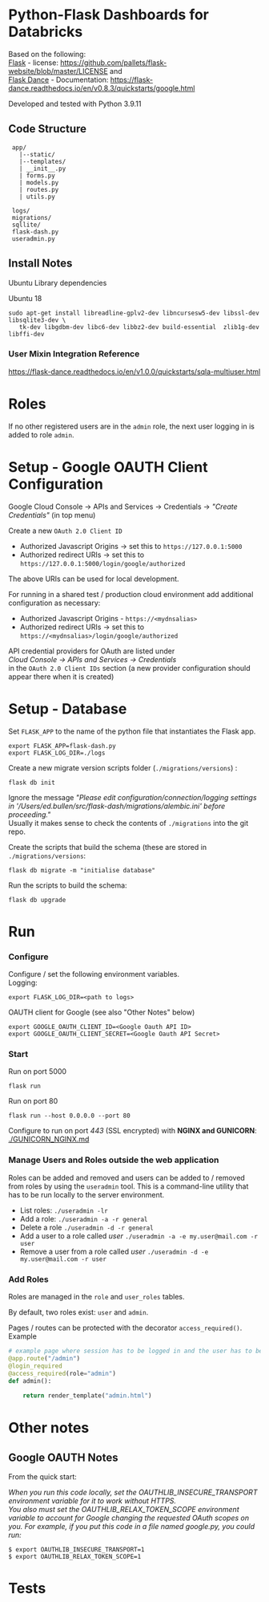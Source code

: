 
# Python-Flask Dashboards for Databricks

Based on the following:  
[Flask](https://github.com/pallets/flask) - license: https://github.com/pallets/flask-website/blob/master/LICENSE
and  
[Flask Dance](https://github.com/singingwolfboy/flask-dance-google) - Documentation: https://flask-dance.readthedocs.io/en/v0.8.3/quickstarts/google.html  

Developed and tested with Python 3.9.11  

## Code Structure

```
 app/ 
   |--static/
   |--templates/
   | __init__.py
   | forms.py
   | models.py
   | routes.py
   | utils.py
   
 logs/
 migrations/
 sqllite/
 flask-dash.py
 useradmin.py    
```

## Install Notes

Ubuntu Library dependencies

Ubuntu 18

```
sudo apt-get install libreadline-gplv2-dev libncursesw5-dev libssl-dev libsqlite3-dev \
   tk-dev libgdbm-dev libc6-dev libbz2-dev build-essential  zlib1g-dev   libffi-dev
```    

### User Mixin Integration Reference

https://flask-dance.readthedocs.io/en/v1.0.0/quickstarts/sqla-multiuser.html

# Roles 

If no other registered users are in the `admin` role, the next user logging in is added to role `admin`. 


# Setup - Google OAUTH Client Configuration

Google Cloud Console -> APIs and Services -> Credentials -> *"Create Credentials"* (in top menu)
  
Create a new `OAuth 2.0 Client ID`  

+ Authorized Javascript Origins -> set this to `https://127.0.0.1:5000`
+ Authorized redirect URIs -> set this to `https://127.0.0.1:5000/login/google/authorized`

The above URIs can be used for local development.

For running in a shared test / production cloud environment add additional configuration as necessary: 

+ Authorized Javascript Origins - `https://<mydnsalias>`
+ Authorized redirect URIs -> set this to `https://<mydnsalias>/login/google/authorized`


API credential providers for OAuth are listed under  
*Cloud Console -> APIs and Services -> Credentials*  
in the `OAuth 2.0 Client IDs` section (a new provider configuration should appear there when it is created)

# Setup - Database

Set `FLASK_APP` to the name of the python file that instantiates the Flask app.
```
export FLASK_APP=flask-dash.py
export FLASK_LOG_DIR=./logs
```

Create a new migrate version scripts folder (`./migrations/versions`) :
```
flask db init
```
Ignore the message *"Please edit configuration/connection/logging settings in '/Users/ed.bullen/src/flask-dash/migrations/alembic.ini' before proceeding."*  
Usually it makes sense to check the contents of `./migrations` into the git repo.  

Create the scripts that build the schema (these are stored in `./migrations/versions`:
```commandline
flask db migrate -m "initialise database" 
```

Run the scripts to build the schema:
```commandline
flask db upgrade
```

# Run

### Configure

Configure / set the following environment variables.  
Logging:  
```
export FLASK_LOG_DIR=<path to logs>
```
OAUTH client for Google (see also "Other Notes" below)
```
export GOOGLE_OAUTH_CLIENT_ID=<Google Oauth API ID>
export GOOGLE_OAUTH_CLIENT_SECRET=<Google Oauth API Secret>
```


### Start
Run on port 5000
```commandline
flask run
```
Run on port 80
```commandline
flask run --host 0.0.0.0 --port 80
```

Configure to run on port *443* (SSL encrypted) with **NGINX and GUNICORN**: [./GUNICORN_NGINX.md](./GUNICORN_NGINX.md)

### Manage Users and Roles outside the web application
Roles can be added and removed and users can be added to / removed from roles by using the `useradmin` tool.  This is a command-line utility that has to be run locally to the server environment.

- List roles: `./useradmin -lr`  
- Add a role: `./useradmin -a -r general`  
- Delete a role `./useradmin -d -r general`  
- Add a user to a role called *user* `./useradmin -a -e my.user@mail.com -r user`
- Remove a user from a role called *user* `./useradmin -d -e my.user@mail.com -r user`


### Add Roles

Roles are managed in the `role` and `user_roles` tables.  

By default, two roles exist: `user` and `admin`.    

Pages / routes can be protected with the decorator `access_required()`. Example  
```python
# example page where session has to be logged in and the user has to be a member of group "admin"
@app.route("/admin")
@login_required
@access_required(role="admin")
def admin():
    
    return render_template("admin.html")
```



# Other notes

## Google OAUTH Notes
From the quick start:
   
*When you run this code locally, set the OAUTHLIB_INSECURE_TRANSPORT environment variable for it to work without HTTPS.   
You also must set the OAUTHLIB_RELAX_TOKEN_SCOPE environment variable to account for Google changing the requested OAuth scopes on you. 
For example, if you put this code in a file named google.py, you could run:*   
```commandline
$ export OAUTHLIB_INSECURE_TRANSPORT=1
$ export OAUTHLIB_RELAX_TOKEN_SCOPE=1
```


# Tests

 



